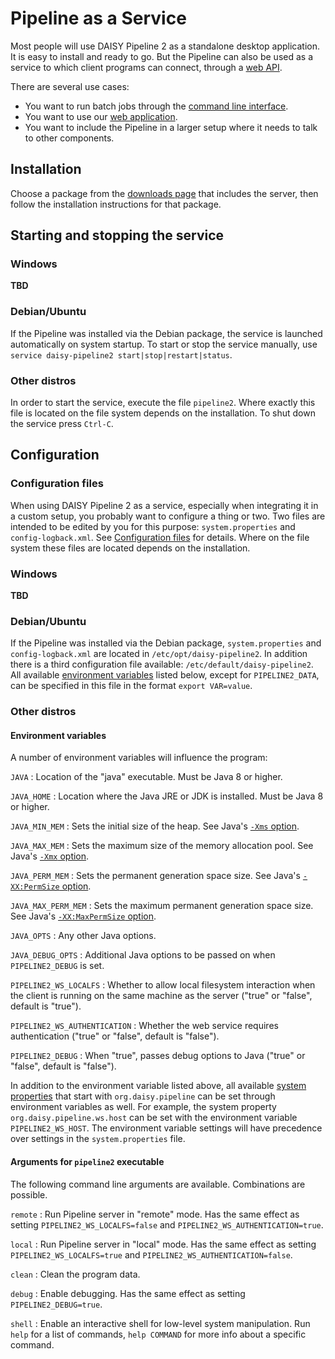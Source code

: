 # Pipeline as a Service

Most people will use DAISY Pipeline 2 as a standalone desktop
application. It is easy to install and ready to go. But the Pipeline
can also be used as a service to which client programs can connect,
through a [web API](WebServiceAPI).

There are several use cases:

- You want to run batch jobs through the
  [command line interface](Command-Line).
- You want to use our
  [web application](https://github.com/daisy/pipeline-webui/wiki/User-Guide/).
- You want to include the Pipeline in a larger setup where it needs to
  talk to other components.

## Installation

Choose a package from the
[downloads page](http://daisy.github.io/pipeline/Download.html) that
includes the server, then follow the installation instructions for
that package.

## Starting and stopping the service

### Windows

**TBD**

### Debian/Ubuntu

If the Pipeline was installed via the Debian package, the service is
launched automatically on system startup. To start or stop the service
manually, use `service daisy-pipeline2 start|stop|restart|status`.

### Other distros

In order to start the service, execute the file `pipeline2`. Where
exactly this file is located on the file system depends on the
installation. To shut down the service press `Ctrl-C`.

## Configuration

### Configuration files

When using DAISY Pipeline 2 as a service, especially when integrating
it in a custom setup, you probably want to configure a thing or
two. Two files are intended to be edited by you for this purpose:
`system.properties` and `config-logback.xml`. See
[Configuration files](Configuration-Files) for details. Where on the
file system these files are located depends on the installation.

### Windows

**TBD**

### Debian/Ubuntu

If the Pipeline was installed via the Debian package,
`system.properties` and `config-logback.xml` are located in
`/etc/opt/daisy-pipeline2`. In addition there is a third configuration
file available: `/etc/default/daisy-pipeline2`. All available
[environment variables](#environment-variables) listed below, except
for `PIPELINE2_DATA`, can be specified in this file in the format
`export VAR=value`.

### Other distros

#### Environment variables

A number of environment variables will influence the program:

`JAVA`
: Location of the "java" executable. Must be Java 8 or higher.

`JAVA_HOME`
: Location where the Java JRE or JDK is installed. Must be Java 8 or higher.

`JAVA_MIN_MEM`
: Sets the initial size of the heap. See Java's
  [`-Xms` option](https://docs.oracle.com/javase/8/docs/technotes/tools/windows/java.html#BABHDABI).

`JAVA_MAX_MEM`
: Sets the maximum size of the memory allocation pool. See Java's
  [`-Xmx` option](https://docs.oracle.com/javase/8/docs/technotes/tools/windows/java.html#BABHDABI).

`JAVA_PERM_MEM`
: Sets the permanent generation space size. See Java's
  [`-XX:PermSize` option](https://docs.oracle.com/javase/8/docs/technotes/tools/windows/java.html#BABDCEGG).

`JAVA_MAX_PERM_MEM`
: Sets the maximum permanent generation space size. See Java's
  [`-XX:MaxPermSize` option](https://docs.oracle.com/javase/8/docs/technotes/tools/windows/java.html#BABDCEGG).

`JAVA_OPTS`
: Any other Java options.

`JAVA_DEBUG_OPTS`
: Additional Java options to be passed on when `PIPELINE2_DEBUG` is set.

`PIPELINE2_WS_LOCALFS`
: Whether to allow local filesystem interaction when the client is running
  on the same machine as the server ("true" or "false", default is "true").

`PIPELINE2_WS_AUTHENTICATION`
: Whether the web service requires authentication ("true" or "false", default is "false").

`PIPELINE2_DEBUG`
: When "true", passes debug options to Java ("true" or "false", default is "false").

<!--
- `PIPELINE2_DATA`: Directory for storing program data.
- `PIPELINE2_BASE`: what is this for?
- `PIPELINE2_HOME`: will be ignored?
- `PIPELINE2_CONFIG`: will be ignored?
- `MAX_FD`: ?
-->

In addition to the environment variable listed above, all available
[system properties]({{site.baseurl}}/Configuration-Files/#system-properties)
that start with `org.daisy.pipeline` can be set through environment
variables as well. For example, the system property
`org.daisy.pipeline.ws.host` can be set with the environment variable
`PIPELINE2_WS_HOST`. The environment variable settings will have
precedence over settings in the `system.properties` file.

#### Arguments for `pipeline2` executable

The following command line arguments are available. Combinations are possible.

`remote`
: Run Pipeline server in "remote" mode. Has the same effect as
  setting `PIPELINE2_WS_LOCALFS=false` and `PIPELINE2_WS_AUTHENTICATION=true`.

`local`
: Run Pipeline server in "local" mode. Has the same effect as setting
  `PIPELINE2_WS_LOCALFS=true` and `PIPELINE2_WS_AUTHENTICATION=false`.

`clean`
: Clean the program data.

`debug`
: Enable debugging. Has the same effect as setting `PIPELINE2_DEBUG=true`.

`shell`
: Enable an interactive shell for low-level system manipulation. Run
  `help` for a list of commands, `help COMMAND` for more info about a
  specific command.
  
<!--
- `gui`: Launch the graphical user interface instead of the web service.
-->
